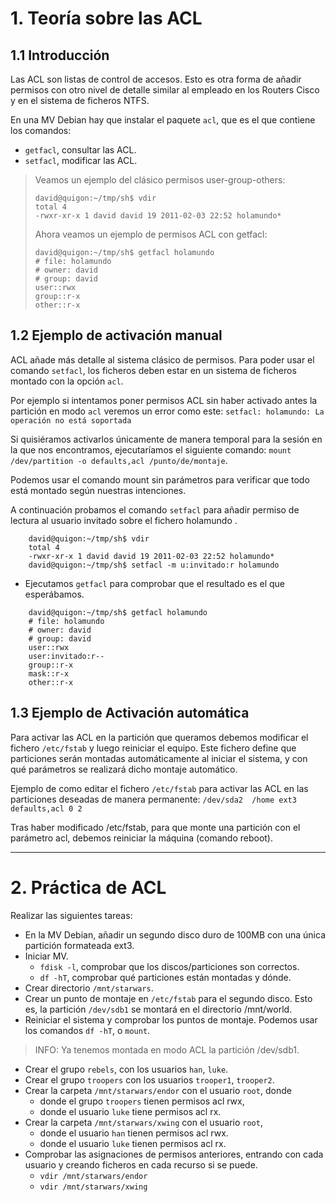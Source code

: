 
# 1. Teoría sobre las ACL

## 1.1 Introducción

Las ACL son listas de control de accesos.
Esto es otra forma de añadir permisos con otro nivel de detalle
similar al empleado en los Routers Cisco y en el sistema de ficheros NTFS.

En una MV Debian hay que instalar el paquete `acl`, que es el que contiene los comandos:
* `getfacl`, consultar las ACL.
* `setfacl`, modificar las ACL.

> Veamos un ejemplo del clásico permisos user-group-others:
> ```
> david@quigon:~/tmp/sh$ vdir
> total 4
> -rwxr-xr-x 1 david david 19 2011-02-03 22:52 holamundo*
> ```
>
> Ahora veamos un ejemplo de permisos ACL con getfacl:
> ```
> david@quigon:~/tmp/sh$ getfacl holamundo
> # file: holamundo
> # owner: david
> # group: david
> user::rwx
> group::r-x
> other::r-x
> ```

## 1.2 Ejemplo de activación manual

ACL añade más detalle al sistema clásico de permisos.
Para poder usar el comando `setfacl`, los ficheros deben estar en un sistema de ficheros montado con la opción `acl`.

Por ejemplo si intentamos poner permisos ACL sin haber activado antes la partición en modo `acl` veremos un error como este:  `setfacl: holamundo: La operación no está soportada`

Si quisiéramos activarlos únicamente de manera temporal para
la sesión en la que nos encontramos, ejecutaríamos el siguiente comando: `mount /dev/partition -o defaults,acl /punto/de/montaje`.

Podemos usar el comando mount sin parámetros para verificar que todo está montado según nuestras intenciones.

A continuación probamos el comando `setfacl` para añadir permiso de lectura
al usuario invitado sobre el fichero holamundo .

```
    david@quigon:~/tmp/sh$ vdir
    total 4
    -rwxr-xr-x 1 david david 19 2011-02-03 22:52 holamundo*
    david@quigon:~/tmp/sh$ setfacl -m u:invitado:r holamundo
```

* Ejecutamos `getfacl` para comprobar que el resultado es el que esperábamos.

```
    david@quigon:~/tmp/sh$ getfacl holamundo
    # file: holamundo
    # owner: david
    # group: david
    user::rwx
    user:invitado:r--
    group::r-x
    mask::r-x
    other::r-x
```

## 1.3 Ejemplo de Activación automática

Para activar las ACL en la partición que queramos debemos modificar
el fichero `/etc/fstab` y luego reiniciar el equipo. Este fichero define que
particiones serán montadas automáticamente al iniciar el sistema, y con
qué parámetros se realizará dicho montaje automático.

Ejemplo de como editar el fichero `/etc/fstab` para activar las ACL en las particiones deseadas de manera permanente: `/dev/sda2  /home ext3 defaults,acl 0 2`

Tras haber modificado /etc/fstab, para que monte una partición con el parámetro acl, debemos reiniciar la máquina (comando reboot).

---

# 2. Práctica de ACL

Realizar las siguientes tareas:
* En la MV Debian, añadir un segundo disco duro de 100MB con una única partición formateada ext3.
* Iniciar MV.
    * `fdisk -l`, comprobar que los discos/particiones son correctos.
    * `df -hT`, comprobar qué particiones están montadas y dónde.
* Crear directorio `/mnt/starwars`.
* Crear un punto de montaje en `/etc/fstab` para el segundo disco.
Esto es, la partición `/dev/sdb1` se montará en el directorio /mnt/world.
* Reiniciar el sistema y comprobar los puntos de montaje. Podemos usar los comandos `df -hT`, o `mount`.

> INFO: Ya tenemos montada en modo ACL la partición /dev/sdb1.

* Crear el grupo `rebels`, con los usuarios `han`, `luke`.
* Crear el grupo `troopers` con los usuarios `trooper1`, `trooper2`.
* Crear la carpeta `/mnt/starwars/endor` con el usuario `root`, donde
    * donde el grupo `troopers` tienen permisos acl rwx,
    * donde el usuario `luke` tiene permisos acl rx.
* Crear la carpeta `/mnt/starwars/xwing` con el usuario `root`,
    * donde el usuario `han` tienen permisos acl rwx.
    * donde el usuario `luke` tienen permisos acl rx.
* Comprobar las asignaciones de permisos anteriores, entrando con cada usuario y
creando ficheros en cada recurso si se puede.
    * `vdir /mnt/starwars/endor`
    * `vdir /mnt/starwars/xwing`
